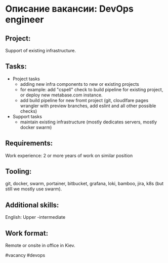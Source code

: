 # Описание вакансии: DevOps engineer
## Project: 
Support of existing infrastructure.
## Tasks: 
- Project tasks
	- adding new infra components to new or existing projects
	- for example: add "cspell" check to build pipeline for existing project, or deploy new metabase.com instance.
	- add build pipeline for new fromt project (git, cloudlfare pages wrangler with preview branches, add eslint and all other possible checks)
- Support tasks
	- maintain existing infrastructure (mostly dedicates servers, mostly docker swarm)
## Requirements:
Work experience: 2 or more years of work on similar position
## Tooling: 
git, docker, swarm, portainer, bitbucket, grafana, loki, bamboo, jira, k8s (but still we mostly use swarm).


## Additional skills: 
English:  Upper -intermediate 

## Work format: 
Remote or onsite in office in Kiev.

#vacancy #devops